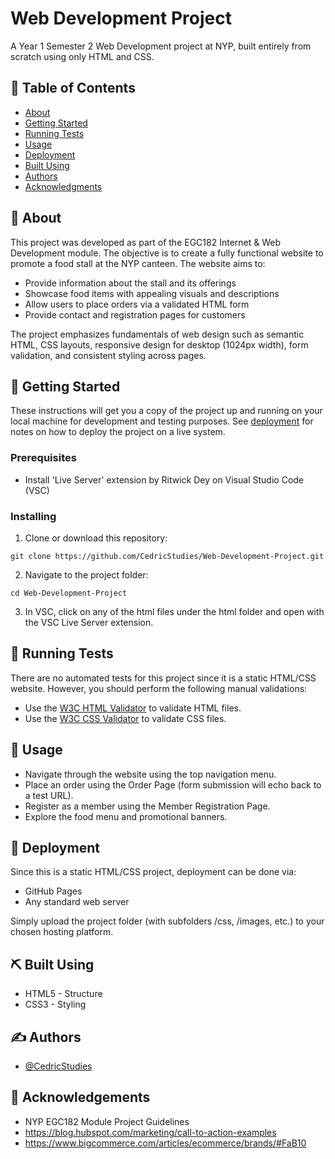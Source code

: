 # Web Development Project

A Year 1 Semester 2 Web Development project at NYP, built entirely from scratch using only HTML and CSS.


## 📝 Table of Contents

- [About](#-about)
- [Getting Started](#-getting-started)
- [Running Tests](#-running-tests)
- [Usage](#-usage)
- [Deployment](#-deployment)
- [Built Using](#️-built-using)
- [Authors](#️-authors)
- [Acknowledgments](#-acknowledgements)

## 🧐 About 

This project was developed as part of the EGC182 Internet & Web Development module.
The objective is to create a fully functional website to promote a food stall at the NYP canteen. The website aims to:

- Provide information about the stall and its offerings
- Showcase food items with appealing visuals and descriptions
- Allow users to place orders via a validated HTML form
- Provide contact and registration pages for customers

The project emphasizes fundamentals of web design such as semantic HTML, CSS layouts, responsive design for desktop (1024px width), form validation, and consistent styling across pages.

## 🏁 Getting Started 

These instructions will get you a copy of the project up and running on your local machine for development and testing purposes. See [deployment](#deployment) for notes on how to deploy the project on a live system.

### Prerequisites

- Install 'Live Server' extension by Ritwick Dey on Visual Studio Code (VSC)


### Installing

1. Clone or download this repository:

```
git clone https://github.com/CedricStudies/Web-Development-Project.git
```

2. Navigate to the project folder:

```
cd Web-Development-Project
```

3. In VSC, click on any of the html files under the html folder and open with the VSC Live Server extension.

## 🔧 Running Tests

There are no automated tests for this project since it is a static HTML/CSS website. However, you should perform the following manual validations:

- Use the [W3C HTML Validator](https://validator.w3.org/) to validate HTML files.
- Use the [W3C CSS Validator](https://jigsaw.w3.org/css-validator/)  to validate CSS files.

## 🎈 Usage 

- Navigate through the website using the top navigation menu.
- Place an order using the Order Page (form submission will echo back to a test URL).
- Register as a member using the Member Registration Page.
- Explore the food menu and promotional banners.

## 🚀 Deployment 

Since this is a static HTML/CSS project, deployment can be done via:

- GitHub Pages
- Any standard web server

Simply upload the project folder (with subfolders /css, /images, etc.) to your chosen hosting platform.

## ⛏️ Built Using

- HTML5 - Structure
- CSS3 - Styling

## ✍️ Authors 

- [@CedricStudies](https://github.com/CedricStudies) 

## 🎉 Acknowledgements

- NYP EGC182 Module Project Guidelines
- https://blog.hubspot.com/marketing/call-to-action-examples
- https://www.bigcommerce.com/articles/ecommerce/brands/#FaB10
